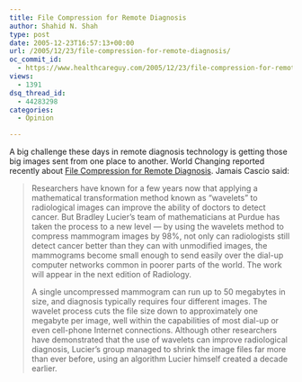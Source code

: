 ```yaml
---
title: File Compression for Remote Diagnosis
author: Shahid N. Shah
type: post
date: 2005-12-23T16:57:13+00:00
url: /2005/12/23/file-compression-for-remote-diagnosis/
oc_commit_id:
  - https://www.healthcareguy.com/2005/12/23/file-compression-for-remote-diagnosis/1478768969
views:
  - 1391
dsq_thread_id:
  - 44283298
categories:
  - Opinion

---
```

A big challenge these days in remote diagnosis technology is getting those big images sent from one place to another. World Changing reported recently about [File Compression for Remote Diagnosis][1]. Jamais Cascio said:

> Researchers have known for a few years now that applying a mathematical transformation method known as &#8220;wavelets&#8221; to radiological images can improve the ability of doctors to detect cancer. But Bradley Lucier&#8217;s team of mathematicians at Purdue has taken the process to a new level &#8212; by using the wavelets method to compress mammogram images by 98%, not only can radiologists still detect cancer better than they can with unmodified images, the mammograms become small enough to send easily over the dial-up computer networks common in poorer parts of the world. The work will appear in the next edition of Radiology.
> 
> A single uncompressed mammogram can run up to 50 megabytes in size, and diagnosis typically requires four different images. The wavelet process cuts the file size down to approximately one megabyte per image, well within the capabilities of most dial-up or even cell-phone Internet connections. Although other researchers have demonstrated that the use of wavelets can improve radiological diagnosis, Lucier&#8217;s group managed to shrink the image files far more than ever before, using an algorithm Lucier himself created a decade earlier.

 [1]: http://www.worldchanging.com/archives/003888.html